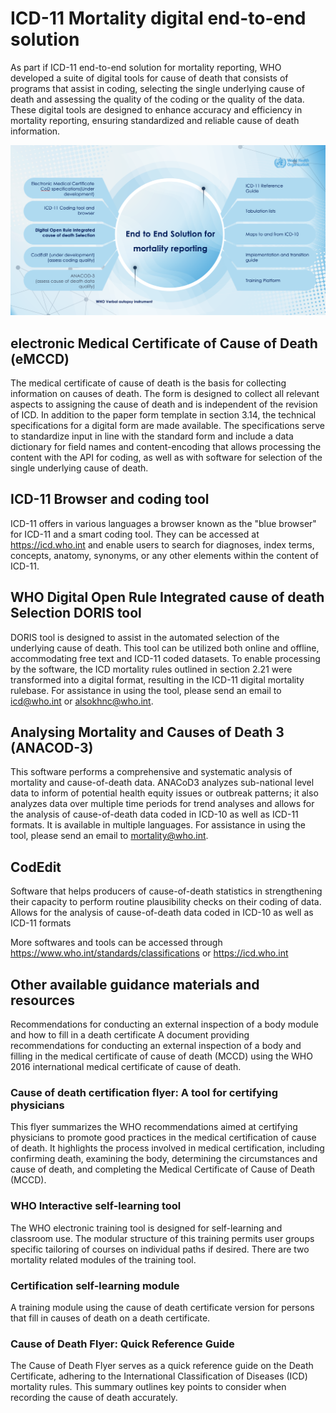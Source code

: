 # ICD-11 Mortality digital end-to-end solution

As part if ICD-11 end-to-end solution for mortality reporting, WHO developed a suite of digital tools for cause of death that consists of programs that assist in coding, selecting the single underlying cause of death and assessing the quality of the coding or the quality of the data. These digital tools are designed to enhance accuracy and efficiency in mortality reporting, ensuring standardized and reliable cause of death information.


![endtoendsolution picture ](img/endtoendsolution.png)

## electronic Medical Certificate of Cause of Death (eMCCD)

The medical certificate of cause of death is the basis for collecting information on causes of death. The form is designed to collect all relevant aspects to assigning the cause of death and is independent of the revision of ICD. In addition to the paper form template in section 3.14, the technical specifications for a digital form are made available. The specifications serve to standardize input in line with the standard form and include a data dictionary for field names and content-encoding that allows processing the content with the API for coding, as well as with software for selection of the single underlying cause of death.

## ICD-11 Browser and coding tool

ICD-11 offers in various languages a browser known as the "blue browser" for ICD-11 and a smart coding tool. They can be accessed at https://icd.who.int and enable users to search for diagnoses, index terms, concepts, anatomy, synonyms, or any other elements within the content of ICD-11.

## WHO Digital Open Rule Integrated cause of death Selection DORIS tool

DORIS tool is designed to assist in the automated selection of the underlying cause of death. This tool can be utilized both online and offline, accommodating free text and ICD-11 coded datasets. To enable processing by the software, the ICD mortality rules outlined in section  2.21 were transformed into a digital format, resulting in the ICD-11 digital mortality rulebase. For assistance in using the tool, please send an email to icd@who.int or alsokhnc@who.int.

## Analysing Mortality and Causes of Death 3 (ANACOD-3)
This software performs a comprehensive and systematic analysis of mortality and cause-of-death data. ANACoD3 analyzes sub-national level data to inform of potential health equity issues or outbreak patterns; it also analyzes data over multiple time periods for trend analyses and allows for the analysis of cause-of-death data coded in ICD-10 as well as ICD-11 formats. It is available in multiple languages. For assistance in using the tool, please send an email to mortality@who.int.

## CodEdit

Software that helps producers of cause-of-death statistics in strengthening their capacity to perform routine plausibility checks on their coding of data. Allows for the analysis of cause-of-death data coded in ICD-10 as well as ICD-11 formats


More softwares and tools can be accessed through https://www.who.int/standards/classifications  or https://icd.who.int 


## Other available guidance materials and resources 

Recommendations for conducting an external inspection of a body module and how to fill in a death certificate
A document providing recommendations for conducting an external inspection of a body and filling in the medical certificate of cause of death (MCCD) using the WHO 2016 international medical certificate of cause of death.

### Cause of death certification flyer: A tool for certifying physicians

This flyer summarizes the WHO recommendations aimed at certifying physicians to promote good practices in the medical certification of cause of death. It highlights the process involved in medical certification, including confirming death, examining the body, determining the circumstances and cause of death, and completing the Medical Certificate of Cause of Death (MCCD). 

### WHO Interactive self-learning tool

The WHO electronic training tool is designed for self-learning and classroom use. The modular structure of this training permits user groups specific tailoring of courses on individual paths if desired. There are two mortality related modules of the training tool.

### Certification self-learning module
A training module using the cause of death certificate version for persons that fill in causes of death on a death certificate.

### Cause of Death Flyer: Quick Reference Guide

The Cause of Death Flyer serves as a quick reference guide on the Death Certificate, adhering to the International Classification of Diseases (ICD) mortality rules. This summary outlines key points to consider when recording the cause of death accurately.


